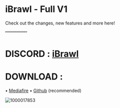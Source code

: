 # iBrawl - Full V1

Check out the changes, new features and more here!

﹌﹌﹌﹌﹌

# DISCORD : [iBrawl](https://dsc.gg/ibrawl)
# DOWNLOAD :
• [Mediafire](https://www.mediafire.com/file/4kts468nkjkrdc2/iBrawl+Full+V1.apk/file)
• [Github](https://github.com/TheLaval/iBrawl/releases/download/v1.0.0-full/iBrawl.Full.V1.apk) (recommended)

![1000017853](https://github.com/user-attachments/assets/043ad0cf-d3b6-4bbd-a391-8724e02702f3)


